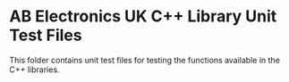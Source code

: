 AB Electronics UK C++ Library Unit Test Files
=====

This folder contains unit test files for testing the functions available in the C++ libraries.  
